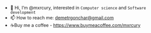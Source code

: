 - 👋 Hi, I’m @mxrcury, interested in `Computer science` and `Software development`
- 📫 How to reach me:
     demetrgonchar@gmail.com
- ☕Buy me a coffee - https://www.buymeacoffee.com/mxrcury

<!---
mxrcury/mxrcury is a ✨ special ✨ repository because its `README.md` (this file) appears on your GitHub profile.
You can click the Preview link to take a look at your changes.
--->
